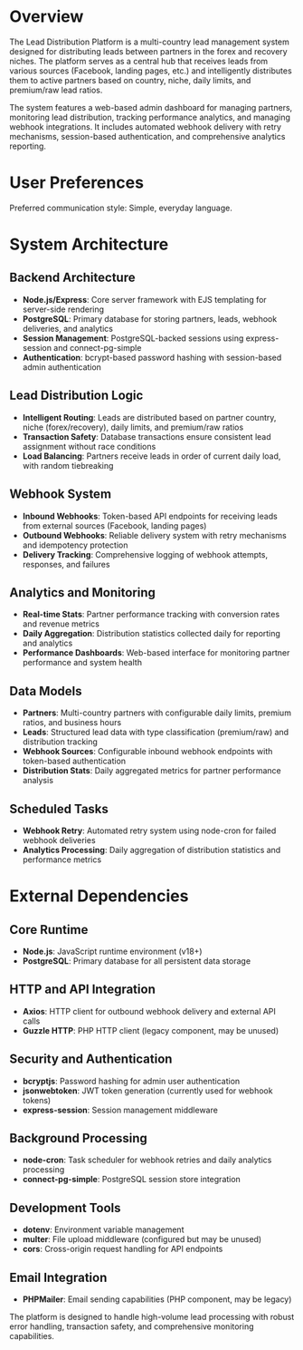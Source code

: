 # Overview

The Lead Distribution Platform is a multi-country lead management system designed for distributing leads between partners in the forex and recovery niches. The platform serves as a central hub that receives leads from various sources (Facebook, landing pages, etc.) and intelligently distributes them to active partners based on country, niche, daily limits, and premium/raw lead ratios.

The system features a web-based admin dashboard for managing partners, monitoring lead distribution, tracking performance analytics, and managing webhook integrations. It includes automated webhook delivery with retry mechanisms, session-based authentication, and comprehensive analytics reporting.

# User Preferences

Preferred communication style: Simple, everyday language.

# System Architecture

## Backend Architecture
- **Node.js/Express**: Core server framework with EJS templating for server-side rendering
- **PostgreSQL**: Primary database for storing partners, leads, webhook deliveries, and analytics
- **Session Management**: PostgreSQL-backed sessions using express-session and connect-pg-simple
- **Authentication**: bcrypt-based password hashing with session-based admin authentication

## Lead Distribution Logic
- **Intelligent Routing**: Leads are distributed based on partner country, niche (forex/recovery), daily limits, and premium/raw ratios
- **Transaction Safety**: Database transactions ensure consistent lead assignment without race conditions
- **Load Balancing**: Partners receive leads in order of current daily load, with random tiebreaking

## Webhook System
- **Inbound Webhooks**: Token-based API endpoints for receiving leads from external sources (Facebook, landing pages)
- **Outbound Webhooks**: Reliable delivery system with retry mechanisms and idempotency protection
- **Delivery Tracking**: Comprehensive logging of webhook attempts, responses, and failures

## Analytics and Monitoring
- **Real-time Stats**: Partner performance tracking with conversion rates and revenue metrics
- **Daily Aggregation**: Distribution statistics collected daily for reporting and analytics
- **Performance Dashboards**: Web-based interface for monitoring partner performance and system health

## Data Models
- **Partners**: Multi-country partners with configurable daily limits, premium ratios, and business hours
- **Leads**: Structured lead data with type classification (premium/raw) and distribution tracking
- **Webhook Sources**: Configurable inbound webhook endpoints with token-based authentication
- **Distribution Stats**: Daily aggregated metrics for partner performance analysis

## Scheduled Tasks
- **Webhook Retry**: Automated retry system using node-cron for failed webhook deliveries
- **Analytics Processing**: Daily aggregation of distribution statistics and performance metrics

# External Dependencies

## Core Runtime
- **Node.js**: JavaScript runtime environment (v18+)
- **PostgreSQL**: Primary database for all persistent data storage

## HTTP and API Integration
- **Axios**: HTTP client for outbound webhook delivery and external API calls
- **Guzzle HTTP**: PHP HTTP client (legacy component, may be unused)

## Security and Authentication
- **bcryptjs**: Password hashing for admin user authentication
- **jsonwebtoken**: JWT token generation (currently used for webhook tokens)
- **express-session**: Session management middleware

## Background Processing
- **node-cron**: Task scheduler for webhook retries and daily analytics processing
- **connect-pg-simple**: PostgreSQL session store integration

## Development Tools
- **dotenv**: Environment variable management
- **multer**: File upload middleware (configured but may be unused)
- **cors**: Cross-origin request handling for API endpoints

## Email Integration
- **PHPMailer**: Email sending capabilities (PHP component, may be legacy)

The platform is designed to handle high-volume lead processing with robust error handling, transaction safety, and comprehensive monitoring capabilities.